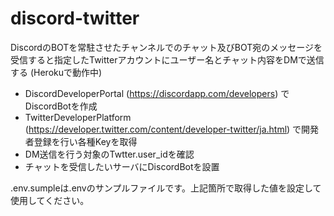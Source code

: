 # discord-twitter
DiscordのBOTを常駐させたチャンネルでのチャット及びBOT宛のメッセージを受信すると指定したTwitterアカウントにユーザー名とチャット内容をDMで送信する
(Herokuで動作中)

- DiscordDeveloperPortal (https://discordapp.com/developers) でDiscordBotを作成
- TwitterDeveloperPlatform (https://developer.twitter.com/content/developer-twitter/ja.html) で開発者登録を行い各種Keyを取得
- DM送信を行う対象のTwtter.user_idを確認
- チャットを受信したいサーバにDiscordBotを設置

.env.sumpleは.envのサンプルファイルです。上記箇所で取得した値を設定して使用してください。
